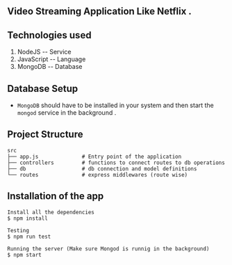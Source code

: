 ## Video Streaming Application Like Netflix .

## Technologies used 
1. NodeJS -- Service
2. JavaScript -- Language
3. MongoDB -- Database

## Database Setup 
* `MongoDB` should have to be installed in your system and then start the `mongod` service in the background .

## Project Structure
```shell
src
├── app.js              # Entry point of the application
├── controllers         # functions to connect routes to db operations
├── db                  # db connection and model definitions
└── routes              # express middlewares (route wise)
```

## Installation of the app
```shell
Install all the dependencies
$ npm install

Testing
$ npm run test

Running the server (Make sure Mongod is runnig in the background) 
$ npm start
```